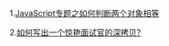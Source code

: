 1.[JavaScript专题之如何判断两个对象相等](https://juejin.cn/post/6844903490431483912#heading-10)

2.[如何写出一个惊艳面试官的深拷贝?](https://juejin.cn/post/6844903929705136141#heading-5)
